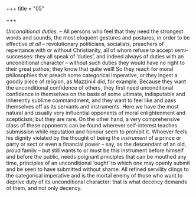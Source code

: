 +++
title = "05"

+++

*Unconditional duties.* – All persons who feel that they need the strongest words and sounds, the most eloquent gestures and postures, in order to be effective *at all* – revolutionary politicians, socialists, preachers of repentance with or without Christianity, all of whom refuse to accept semi-successes: they all speak of ‘duties’, and indeed always of duties with an unconditional character – without such duties they would have no right to their great pathos; they know that quite well\! So they reach for moral philosophies that preach some categorical imperative, or they ingest a goodly piece of religion, as Mazzini4 did, for example. Because they want the unconditional confidence of others, they first need unconditional confidence in themselves on the basis of some ultimate, indisputable and inherently sublime commandment, and they want to feel like and pass themselves off as its servants and instruments. Here we have the most natural and usually very influential opponents of moral enlightenment and scepticism; but they are rare. On the other hand, a very comprehensive class of these opponents can be found wherever self-interest teaches submission while reputation and honour seem to prohibit it. Whoever feels his dignity violated by the thought of being the *instrument* of a prince or party or sect or even a financial power – say, as the descendant of an old, proud family – but still wants to or must be this instrument before himself and before the public, needs poignant principles that can be mouthed any time, principles of an unconditional ‘ought’ to which one may openly submit and be seen to have submitted without shame. All refined servility clings to the categorical imperative and is the mortal enemy of those who want to deprive duty of its unconditional character: that is what decency demands of them, and not only decency.



